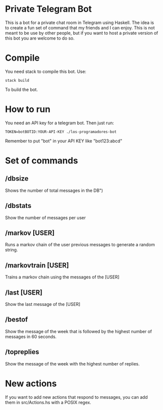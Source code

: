 # Private Telegram  Bot

This is a bot for a private chat room in Telegram using Haskell. The idea is to
create a fun set of command that my friends and I can enjoy. This is not meant
to be use by other people, but if you want to host a private version of this bot
you are welcome to do so.



# Compile

You need stack to compile this bot. Use:

```
stack build
```

To build the bot.


# How to run

You need an API key for a telegram bot. Then just run:

```
TOKEN=botBOTID:YOUR-API-KEY ./los-programadores-bot
```

Remember to put "bot" in your API KEY like "bot123:abcd"

# Set of commands

## /dbsize

Shows the number of total messages in the DB")

## /dbstats

Show the number of messages per user

## /markov [USER]

Runs a markov chain of the user previous messages to generate a random string.

## /markovtrain [USER]

Trains a markov chain using the messages of the [USER]

## /last [USER]

Show the last message of the [USER]

## /bestof

Show the message of the week that is followed by the highest number of messages
in 60 seconds.


## /topreplies

Show the message of the week with the highest number of replies.



# New actions

If you want to add new actions that respond to messages, you can add them in
src/Actions.hs with a POSIX regex.
